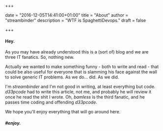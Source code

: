 +++

date = "2016-12-05T14:41:00+01:00"
title = "About"
author = "streambinder"
description = "WTF is SpaghettiDevops."
draft = false

+++

#### Hey.

As you may have already understood this is a (sort of) blog and we are three IT fanatics. So, nothing new.

Actually we wanted to make something funny - both to write and read - that could be also useful for everyone that is slamming his face against the wall to solve generic IT problems. As we do... did. As we did.

I'm *streambinder* and I'm not good in writing, at least everything but code. *d33pcode* had to write this article, not me, and probably he will review it once he read the shit I wrote. Oh, *bamless* is the third fanatic, and he passes time coding and offending *d33pcode*.

We hope you'll enjoy everything that will go around here.

##### \#enjoy.

